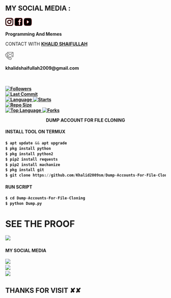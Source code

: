    ##  MY SOCIAL MEDIA : <br>

<a href="https://Instagram.com/khalid_vau_2009/" target="_blank"><img src="https://github.com/Azim-vau/Azim-vau/blob/main/IMAGE/instagram.png" alt="alt text" width="25" height="25"></a> 
<a href="https://www.facebook.com/khalid.vau.420" target="_blank"><img src="https://github.com/Azim-vau/Azim-vau/blob/main/IMAGE/facebook.png" alt="alt text" width="25" height="25"></a> <a href="https://youtube.com/channel/UC0egLGX2MkV-yqqC4ej4JYg"><img src="https://github.com/Azim-vau/Azim-vau/blob/main/IMAGE/youtube.png" alt="alt text" width="25" height="25"></a> 
&nbsp;&nbsp;     &nbsp;&nbsp;    &nbsp;&nbsp;   &nbsp;&nbsp;   &nbsp;&nbsp;
  
____Programming And Memes____

CONTACT WITH <a href="https://github.com/Khalid2009sm"><b>KHALID SHAIFULLAH</a> </br><br>
<img src="https://github.com/Azim-vau/Azim-vau/blob/main/IMAGE/contact.png" alt="alt text" width="25" height="25"> <br>
<p>khalidshaifullah2009@gmail.com</p>  <br> <br> 


<a href="https://github.com/Khalid2009sm/followers">
<img title="Followers" src="https://img.shields.io/github/followers/Khalid2009sm?label=Followers&color=blue&style=flat-square"></a>

<br>
  <a href="https://github.com/Khalid2009sm/termux-style/stargazers/">
  <a href="https://github.com/Khalid2009sm/2004-2009-Account-Cloner">
    <img alt="Last Commit" src="https://img.shields.io/github/last-commit/Khalid2009sm/2004-2009-Account-Cloner.svg"/>
  </a>
<br>
  <a href="https://github.com/Khalid2009sm/2004-2009-Account-Cloner">
    <img alt="Language" src="https://img.shields.io/github/languages/count/Khalid2009sm/2004-2009-Account-Cloner.svg"/>
  </a>
  <a href="https://github.com/Khalid2009sm/2004-2009-Account-Cloner">
    <img alt="Starts" src="https://img.shields.io/github/stars/Khalid2009sm/2004-2009-Account-Cloner.svg"/>
  </a>
<br>
<a href="https://github.com/Khalid2009sm/2004-2009-Account-Cloner">
    <img alt="Repo Size" src="https://img.shields.io/github/repo-size/Khalid2009sm/2004-2009-Account-Cloner.svg"/>
  </a>
<br>
<a href="https://github.com/Khalid2009sm/2004-2009-Account-Cloner">
    <img alt="Top Language" src="https://img.shields.io/github/languages/top/Khalid2009sm/2004-2009-Account-Cloner.svg"/> <a                                                                                                        href="https://github.com/Azim-vau/fcpromax">
    <img alt="Forks" src="https://img.shields.io/github/forks/Khalid2009sm/2004-2009-Account-Cloner.svg"/>
  </a>
</div>

</br>
<p align="center">
      DUMP ACCOUNT FOR FILE CLONING
</p>
  
#### INSTALL TOOL ON TERMUX
```python
$ apt update && apt upgrade
$ pkg install python
$ pkg install python2
$ pip2 install requests
$ pip2 install machanize
$ pkg install git
$ git clone https://github.com/Khalid2009sm/Dump-Accounts-For-File-Cloning
```
#### RUN SCRIPT
```python
$ cd Dump-Accounts-For-File-Cloning
$ python Dump.py
```
# SEE THE PROOF
![](https://f.top4top.io/p_22821yj5o0.jpg)

#### MY SOCIAL MEDIA

[![](https://img.shields.io/badge/Github-black?logo=Github&logoColor=red&labelColor=black)](https://github.com/Khalid2009sm) <br>
[![](https://img.shields.io/badge/Facebook-black?logo=Facebook&logoColor=red&labelColor=black)](https://www.facebook.com/khalid.vau.420) <br>
[![](https://img.shields.io/badge/Instagram-black?logo=Instagram&logoColor=red&labelColor=black)](https://www.instagram.com/khalid_vau_2009/) <br>


<h2> THANKS FOR VISIT ✘✘ <h2\>
